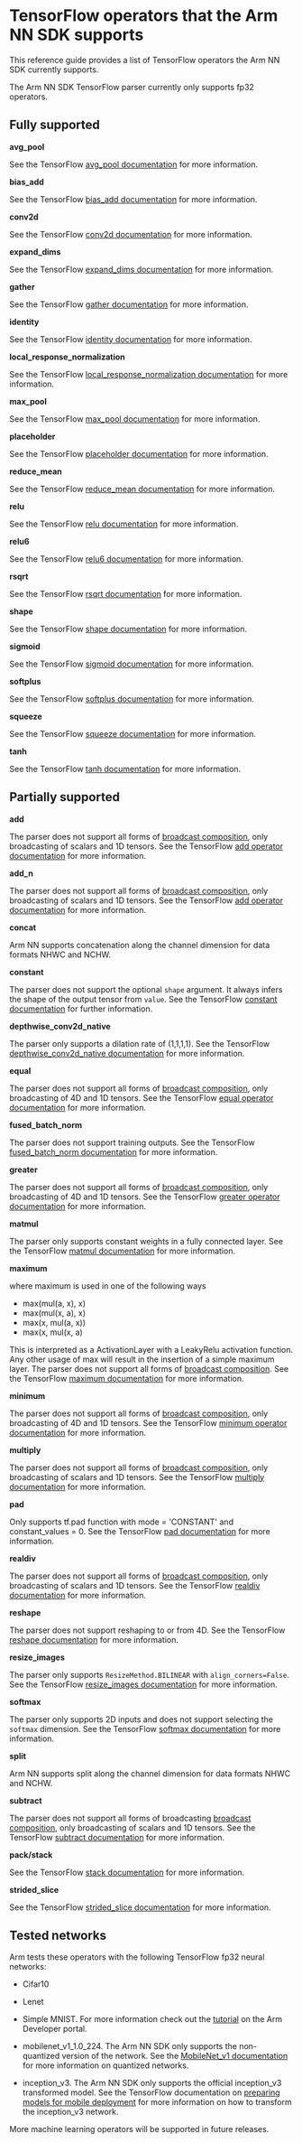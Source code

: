 # TensorFlow operators that the Arm NN SDK supports

This reference guide provides a list of TensorFlow operators the Arm NN SDK currently supports.

The Arm NN SDK TensorFlow parser currently only supports fp32 operators.

## Fully supported

**avg_pool**

See the TensorFlow [avg_pool documentation](https://www.tensorflow.org/api_docs/python/tf/nn/avg_pool) for more information.

**bias_add**

See the TensorFlow [bias_add documentation](https://www.tensorflow.org/api_docs/python/tf/nn/bias_add) for more information.

**conv2d**

See the TensorFlow [conv2d documentation](https://www.tensorflow.org/api_docs/python/tf/nn/conv2d) for more information.

**expand_dims**

See the TensorFlow [expand_dims documentation](https://www.tensorflow.org/api_docs/python/tf/expand_dims) for more information.

**gather**

See the TensorFlow [gather documentation](https://www.tensorflow.org/api_docs/python/tf/gather) for more information.

**identity**

See the TensorFlow [identity documentation](https://www.tensorflow.org/api_docs/python/tf/identity) for more information.

**local_response_normalization**

See the TensorFlow [local_response_normalization documentation](https://www.tensorflow.org/api_docs/python/tf/nn/local_response_normalization)  for more information.

**max_pool**

See the TensorFlow [max_pool documentation](https://www.tensorflow.org/api_docs/python/tf/nn/max_pool) for more information.

**placeholder**

See the TensorFlow [placeholder documentation](https://www.tensorflow.org/api_docs/python/tf/placeholder) for more information.

**reduce_mean**

See the TensorFlow [reduce_mean documentation](https://www.tensorflow.org/api_docs/python/tf/reduce_mean) for more information.

**relu**

See the TensorFlow [relu documentation](https://www.tensorflow.org/api_docs/python/tf/nn/relu) for more information.

**relu6**

See the TensorFlow [relu6 documentation](https://www.tensorflow.org/api_docs/python/tf/nn/relu6) for more information.

**rsqrt**

See the TensorFlow [rsqrt documentation](https://www.tensorflow.org/api_docs/python/tf/math/rsqrt) for more information.

**shape**

See the TensorFlow [shape documentation](https://www.tensorflow.org/api_docs/python/tf/shape) for more information.

**sigmoid**

See the TensorFlow [sigmoid documentation](https://www.tensorflow.org/api_docs/python/tf/sigmoid) for more information.

**softplus**

See the TensorFlow [softplus documentation](https://www.tensorflow.org/api_docs/python/tf/nn/softplus) for more information.

**squeeze**

See the TensorFlow [squeeze documentation](https://www.tensorflow.org/api_docs/python/tf/squeeze) for more information.

**tanh**

See the TensorFlow [tanh documentation](https://www.tensorflow.org/api_docs/python/tf/tanh) for more information.

## Partially supported

**add**

The parser does not support all forms of [broadcast composition](https://www.tensorflow.org/performance/xla/broadcasting), only broadcasting of scalars and 1D tensors. See the TensorFlow [add operator documentation](https://www.tensorflow.org/api_docs/python/tf/add) for more information.

**add_n**

The parser does not support all forms of [broadcast composition](https://www.tensorflow.org/performance/xla/broadcasting), only broadcasting of scalars and 1D tensors. See the TensorFlow [add operator documentation](https://www.tensorflow.org/api_docs/python/tf/add_n) for more information.

**concat**

Arm NN supports concatenation along the channel dimension for data formats NHWC and NCHW.

**constant**

The parser does not support the optional `shape` argument. It always infers the shape of the output tensor from `value`. See the TensorFlow [constant documentation](https://www.tensorflow.org/api_docs/python/tf/constant) for further information.

**depthwise_conv2d_native**

The parser only supports a dilation rate of (1,1,1,1). See the TensorFlow [depthwise_conv2d_native documentation](https://www.tensorflow.org/api_docs/python/tf/nn/depthwise_conv2d_native) for more information.

**equal**

The parser does not support all forms of [broadcast composition](https://www.tensorflow.org/performance/xla/broadcasting), only broadcasting of 4D and 1D tensors. See the TensorFlow [equal operator documentation](https://www.tensorflow.org/api_docs/python/tf/math/equal) for more information.

**fused_batch_norm**

The parser does not support training outputs. See the TensorFlow [fused_batch_norm documentation](https://www.tensorflow.org/api_docs/python/tf/nn/fused_batch_norm) for more information.

**greater**

The parser does not support all forms of [broadcast composition](https://www.tensorflow.org/performance/xla/broadcasting), only broadcasting of 4D and 1D tensors. See the TensorFlow [greater operator documentation](https://www.tensorflow.org/api_docs/python/tf/math/greater) for more information.

**matmul**

The parser only supports constant weights in a fully connected layer. See the TensorFlow [matmul documentation](https://www.tensorflow.org/api_docs/python/tf/matmul) for more information.

**maximum**

where maximum is used in one of the following ways

* max(mul(a, x), x)
* max(mul(x, a), x)
* max(x, mul(a, x))
* max(x, mul(x, a)

This is interpreted as a ActivationLayer with a LeakyRelu activation function. Any other usage of max will result in the insertion of a simple maximum layer. The parser does not support all forms of [broadcast composition](https://www.tensorflow.org/performance/xla/broadcasting). See the TensorFlow [maximum documentation](https://www.tensorflow.org/api_docs/python/tf/maximum) for more information.

**minimum**

The parser does not support all forms of [broadcast composition](https://www.tensorflow.org/performance/xla/broadcasting), only broadcasting of 4D and 1D tensors. See the TensorFlow [minimum operator documentation](https://www.tensorflow.org/api_docs/python/tf/math/minimum) for more information.

**multiply**

The parser does not support all forms of [broadcast composition](https://www.tensorflow.org/performance/xla/broadcasting), only broadcasting of scalars and 1D tensors. See the TensorFlow [multiply documentation](https://www.tensorflow.org/api_docs/python/tf/multiply) for more information.

**pad**

Only supports tf.pad function with mode = 'CONSTANT' and constant_values = 0. See the TensorFlow [pad documentation](https://www.tensorflow.org/api_docs/python/tf/pad) for more information.

**realdiv**

The parser does not support all forms of [broadcast composition](https://www.tensorflow.org/performance/xla/broadcasting), only broadcasting of scalars and 1D tensors. See the TensorFlow [realdiv documentation](https://www.tensorflow.org/api_docs/python/tf/realdiv) for more information.

**reshape**

The parser does not support reshaping to or from 4D. See the TensorFlow [reshape documentation](https://www.tensorflow.org/api_docs/python/tf/reshape) for more information.

**resize_images**

The parser only supports `ResizeMethod.BILINEAR` with `align_corners=False`. See the TensorFlow [resize_images documentation](https://www.tensorflow.org/api_docs/python/tf/image/resize_images) for more information.

**softmax**

The parser only supports 2D inputs and does not support selecting the `softmax` dimension. See the TensorFlow [softmax documentation](https://www.tensorflow.org/api_docs/python/tf/nn/softmax) for more information.

**split**

Arm NN supports split along the channel dimension for data formats NHWC and NCHW.

**subtract**

The parser does not support all forms of broadcasting [broadcast composition](https://www.tensorflow.org/performance/xla/broadcasting), only broadcasting of scalars and 1D tensors. See the TensorFlow [subtract documentation](https://www.tensorflow.org/api_docs/python/tf/math/subtract) for more information.

**pack/stack**

See the TensorFlow [stack documentation](https://www.tensorflow.org/api_docs/python/tf/stack) for more information.

**strided_slice**

See the TensorFlow [strided_slice documentation](https://www.tensorflow.org/api_docs/python/tf/strided_slice) for more information.

## Tested networks

Arm tests these operators with the following TensorFlow fp32 neural networks:

* Cifar10

* Lenet

* Simple MNIST. For more information check out the [tutorial](https://developer.arm.com/technologies/machine-learning-on-arm/developer-material/how-to-guides/deploying-a-tensorflow-mnist-model-on-arm-nn) on the Arm Developer portal.

* mobilenet_v1_1.0_224. The Arm NN SDK only supports the non-quantized version of the network. See the [MobileNet_v1 documentation](https://github.com/tensorflow/models/blob/master/research/slim/nets/mobilenet_v1.md) for more information on quantized networks.

* inception_v3. The Arm NN SDK only supports the official inception_v3 transformed model. See the TensorFlow documentation on [preparing models for mobile deployment](https://www.tensorflow.org/mobile/prepare_models) for more information on how to transform the inception_v3 network.

More machine learning operators will be supported in future releases.
